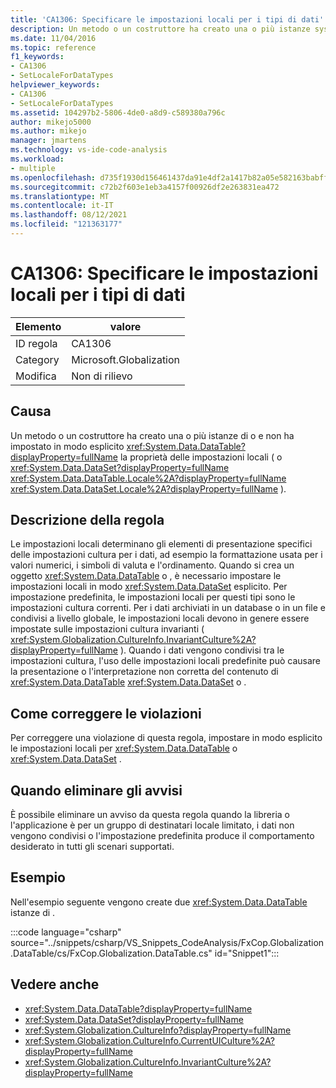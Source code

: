 ```yaml
---
title: 'CA1306: Specificare le impostazioni locali per i tipi di dati'
description: Un metodo o un costruttore ha creato una o più istanze system.Data.DataTable o System.Data.DataSet e non ha impostato in modo esplicito la proprietà delle impostazioni locali.
ms.date: 11/04/2016
ms.topic: reference
f1_keywords:
- CA1306
- SetLocaleForDataTypes
helpviewer_keywords:
- CA1306
- SetLocaleForDataTypes
ms.assetid: 104297b2-5806-4de0-a8d9-c589380a796c
author: mikejo5000
ms.author: mikejo
manager: jmartens
ms.technology: vs-ide-code-analysis
ms.workload:
- multiple
ms.openlocfilehash: d735f1930d156461437da91e4df2a1417b82a05e582163babff1869ab1a6d483
ms.sourcegitcommit: c72b2f603e1eb3a4157f00926df2e263831ea472
ms.translationtype: MT
ms.contentlocale: it-IT
ms.lasthandoff: 08/12/2021
ms.locfileid: "121363177"
---
```

# <a name="ca1306-set-locale-for-data-types"></a>CA1306: Specificare le impostazioni locali per i tipi di dati

|Elemento|valore|
|-|-|
|ID regola|CA1306|
|Category|Microsoft.Globalization|
|Modifica|Non di rilievo|

## <a name="cause"></a>Causa
Un metodo o un costruttore ha creato una o più istanze di o e non ha impostato in modo esplicito <xref:System.Data.DataTable?displayProperty=fullName> la proprietà delle impostazioni locali ( o <xref:System.Data.DataSet?displayProperty=fullName> <xref:System.Data.DataTable.Locale%2A?displayProperty=fullName> <xref:System.Data.DataSet.Locale%2A?displayProperty=fullName> ).

## <a name="rule-description"></a>Descrizione della regola
Le impostazioni locali determinano gli elementi di presentazione specifici delle impostazioni cultura per i dati, ad esempio la formattazione usata per i valori numerici, i simboli di valuta e l'ordinamento. Quando si crea un oggetto <xref:System.Data.DataTable> o , è necessario impostare le impostazioni locali in modo <xref:System.Data.DataSet> esplicito. Per impostazione predefinita, le impostazioni locali per questi tipi sono le impostazioni cultura correnti. Per i dati archiviati in un database o in un file e condivisi a livello globale, le impostazioni locali devono in genere essere impostate sulle impostazioni cultura invarianti ( <xref:System.Globalization.CultureInfo.InvariantCulture%2A?displayProperty=fullName> ). Quando i dati vengono condivisi tra le impostazioni cultura, l'uso delle impostazioni locali predefinite può causare la presentazione o l'interpretazione non corretta del contenuto di <xref:System.Data.DataTable> <xref:System.Data.DataSet> o .

## <a name="how-to-fix-violations"></a>Come correggere le violazioni
Per correggere una violazione di questa regola, impostare in modo esplicito le impostazioni locali per <xref:System.Data.DataTable> o <xref:System.Data.DataSet> .

## <a name="when-to-suppress-warnings"></a>Quando eliminare gli avvisi
È possibile eliminare un avviso da questa regola quando la libreria o l'applicazione è per un gruppo di destinatari locale limitato, i dati non vengono condivisi o l'impostazione predefinita produce il comportamento desiderato in tutti gli scenari supportati.

## <a name="example"></a>Esempio
Nell'esempio seguente vengono create due <xref:System.Data.DataTable> istanze di .

:::code language="csharp" source="../snippets/csharp/VS_Snippets_CodeAnalysis/FxCop.Globalization.DataTable/cs/FxCop.Globalization.DataTable.cs" id="Snippet1":::

## <a name="see-also"></a>Vedere anche

- <xref:System.Data.DataTable?displayProperty=fullName>
- <xref:System.Data.DataSet?displayProperty=fullName>
- <xref:System.Globalization.CultureInfo?displayProperty=fullName>
- <xref:System.Globalization.CultureInfo.CurrentUICulture%2A?displayProperty=fullName>
- <xref:System.Globalization.CultureInfo.InvariantCulture%2A?displayProperty=fullName>
